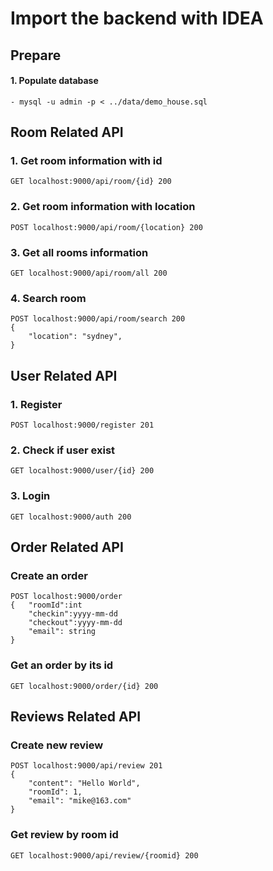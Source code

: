 # Import the backend with IDEA
## Prepare
#### 1. Populate database
    - mysql -u admin -p < ../data/demo_house.sql
    
## Room Related API
### 1. Get room information with id
    GET localhost:9000/api/room/{id} 200
### 2. Get room information with location
    POST localhost:9000/api/room/{location} 200
### 3. Get all rooms information
    GET localhost:9000/api/room/all 200
### 4. Search room
    POST localhost:9000/api/room/search 200
    {
        "location": "sydney",
    }

## User Related API
### 1. Register
    POST localhost:9000/register 201
### 2. Check if user exist
    GET localhost:9000/user/{id} 200
### 3. Login
    GET localhost:9000/auth 200

## Order Related API
### Create an order
    POST localhost:9000/order
    {   "roomId":int
        "checkin":yyyy-mm-dd
        "checkout":yyyy-mm-dd
        "email": string
    }
### Get an order by its id
    GET localhost:9000/order/{id} 200
## Reviews Related API

### Create new review
    POST localhost:9000/api/review 201
    {
        "content": "Hello World",
        "roomId": 1,
        "email": "mike@163.com"
    }
### Get review by room id
    GET localhost:9000/api/review/{roomid} 200